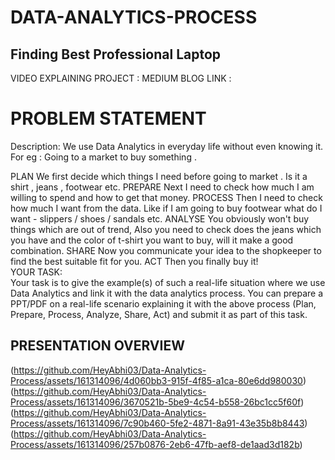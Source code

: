 # DATA-ANALYTICS-PROCESS
## Finding Best Professional Laptop

VIDEO EXPLAINING PROJECT : 
MEDIUM BLOG LINK : 

# PROBLEM STATEMENT
Description:
We use Data Analytics in everyday life without even knowing it.
For eg : Going to a market to buy something .

PLAN We first decide which things I need before going to market . Is it a shirt , jeans , footwear etc.
PREPARE Next I need to check how much I am willing to spend and how to get that money.
PROCESS Then I need to check how much I want from the data. Like if I am going to buy footwear what do I want - slippers / shoes / sandals etc.
ANALYSE You obviously won't buy things which are out of trend, Also you need to check does the jeans which you have and the color of t-shirt you want to buy, will it make a good combination.
SHARE Now you communicate your idea to the shopkeeper to find the best suitable fit for you.
ACT Then you finally buy it!<br>
YOUR TASK:<br>
Your task is to give the example(s) of such a real-life situation where we use Data Analytics and link it with the data analytics process. You can prepare a PPT/PDF on a real-life scenario explaining it with the above process (Plan, Prepare, Process, Analyze, Share, Act) and submit it as part of this task.

## PRESENTATION OVERVIEW
(https://github.com/HeyAbhi03/Data-Analytics-Process/assets/161314096/4d060bb3-915f-4f85-a1ca-80e6dd980030)
(https://github.com/HeyAbhi03/Data-Analytics-Process/assets/161314096/3670521b-5be9-4c54-b558-26bc1cc5f60f)
(https://github.com/HeyAbhi03/Data-Analytics-Process/assets/161314096/7c90b460-5fe2-4871-8a91-43e35b8b8443)
(https://github.com/HeyAbhi03/Data-Analytics-Process/assets/161314096/257b0876-2eb6-47fb-aef8-de1aad3d182b)



